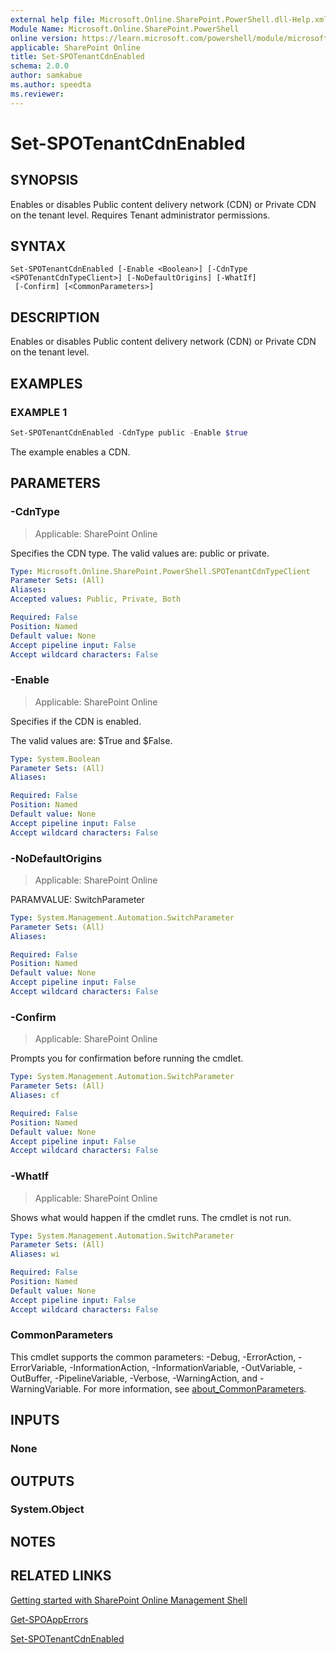 ```yaml
---
external help file: Microsoft.Online.SharePoint.PowerShell.dll-Help.xml
Module Name: Microsoft.Online.SharePoint.PowerShell
online version: https://learn.microsoft.com/powershell/module/microsoft.online.sharepoint.powershell/set-spotenantcdnenabled
applicable: SharePoint Online
title: Set-SPOTenantCdnEnabled
schema: 2.0.0
author: samkabue
ms.author: speedta
ms.reviewer:
---
```


# Set-SPOTenantCdnEnabled

## SYNOPSIS

Enables or disables Public content delivery network (CDN) or Private CDN on the tenant level. Requires Tenant administrator permissions.

## SYNTAX

```
Set-SPOTenantCdnEnabled [-Enable <Boolean>] [-CdnType <SPOTenantCdnTypeClient>] [-NoDefaultOrigins] [-WhatIf]
 [-Confirm] [<CommonParameters>]
```

## DESCRIPTION

Enables or disables Public content delivery network (CDN) or Private CDN on the tenant level.

## EXAMPLES

### EXAMPLE 1

```powershell
Set-SPOTenantCdnEnabled -CdnType public -Enable $true
```

The example enables a CDN.

## PARAMETERS

### -CdnType

> Applicable: SharePoint Online

Specifies the CDN type. The valid values are: public or private.

```yaml
Type: Microsoft.Online.SharePoint.PowerShell.SPOTenantCdnTypeClient
Parameter Sets: (All)
Aliases:
Accepted values: Public, Private, Both

Required: False
Position: Named
Default value: None
Accept pipeline input: False
Accept wildcard characters: False
```

### -Enable

> Applicable: SharePoint Online

Specifies if the CDN is enabled.

The valid values are: $True and $False.

```yaml
Type: System.Boolean
Parameter Sets: (All)
Aliases:

Required: False
Position: Named
Default value: None
Accept pipeline input: False
Accept wildcard characters: False
```

### -NoDefaultOrigins

> Applicable: SharePoint Online

PARAMVALUE: SwitchParameter

```yaml
Type: System.Management.Automation.SwitchParameter
Parameter Sets: (All)
Aliases:

Required: False
Position: Named
Default value: None
Accept pipeline input: False
Accept wildcard characters: False
```

### -Confirm

> Applicable: SharePoint Online

Prompts you for confirmation before running the cmdlet.

```yaml
Type: System.Management.Automation.SwitchParameter
Parameter Sets: (All)
Aliases: cf

Required: False
Position: Named
Default value: None
Accept pipeline input: False
Accept wildcard characters: False
```

### -WhatIf

> Applicable: SharePoint Online

Shows what would happen if the cmdlet runs.
The cmdlet is not run.

```yaml
Type: System.Management.Automation.SwitchParameter
Parameter Sets: (All)
Aliases: wi

Required: False
Position: Named
Default value: None
Accept pipeline input: False
Accept wildcard characters: False
```

### CommonParameters

This cmdlet supports the common parameters: -Debug, -ErrorAction, -ErrorVariable, -InformationAction, -InformationVariable, -OutVariable, -OutBuffer, -PipelineVariable, -Verbose, -WarningAction, and -WarningVariable. For more information, see [about_CommonParameters](https://go.microsoft.com/fwlink/?LinkID=113216).

## INPUTS

### None

## OUTPUTS

### System.Object

## NOTES

## RELATED LINKS

[Getting started with SharePoint Online Management Shell](/powershell/sharepoint/sharepoint-online/connect-sharepoint-online)

[Get-SPOAppErrors](Get-SPOAppErrors.md)

[Set-SPOTenantCdnEnabled](Set-SPOTenantCdnEnabled.md)
